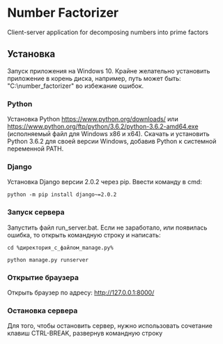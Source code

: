 ﻿# Number Factorizer

Client-server application for decomposing numbers into prime factors

## Установка

Запуск приложения на Windows 10. Крайне желательно установить приложение в корень диска, например, путь может быть: "C:\number_factorizer\" во избежание ошибок.

### Python

Установка Python https://www.python.org/downloads/ или https://www.python.org/ftp/python/3.6.2/python-3.6.2-amd64.exe (исполняемый файл для Windows x86 и x64). Скачать и установить Python 3.6.2 для своей версии Windows, добавив Python к системной переменной PATH.

### Django

Установка Django версии 2.0.2 через pip. Ввести команду в cmd:
```
python -m pip install django~=2.0.2
```

### Запуск сервера

Запустить файл run_server.bat. Если не заработало, или появилась ошибка, то открыть командную строку и написать:
```
cd %директория_с_файлом_manage.py%
```
```
python manage.py runserver
```

### Открытие браузера

Открыть браузер по адресу: http://127.0.0.1:8000/

### Остановка сервера

Для того, чтобы остановить сервер, нужно использовать сочетание клавиш CTRL-BREAK, развернув командную строку
